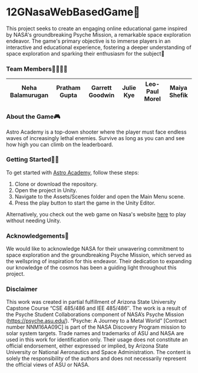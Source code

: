 # 12GNasaWebBasedGame🚀
This project seeks to create an engaging online educational game inspired by NASA's groundbreaking Psyche Mission, a remarkable space exploration endeavor. The game's primary objective is to immerse players in an interactive and educational experience, fostering a deeper understanding of space exploration and sparking their enthusiasm for the subject🚀

### Team Members🫱🏻‍🫲🏾
|Neha Balamurugan|Pratham Gupta|Garrett Goodwin|Julie Kye|Leo-Paul Morel|Maiya Shefik|
|----|----|----|----|----|----|

### About the Game🎮
Astro Academy is a top-down shooter where the player must face endless waves of increasingly lethal enemies. Survive as long as you can and see how high you can climb on the leaderboard.


### Getting Started🏃‍♀
To get started with [Astro Academy](https://goodwingames.itch.io/testwebglbuild), follow these steps:  
1. Clone or download the repository.  
2. Open the project in Unity.  
3. Navigate to the Assets/Scenes folder and open the Main Menu scene.  
4. Press the play button to start the game in the Unity Editor.  

Alternatively, you check out the web game on Nasa's website [here](https://goodwingames.itch.io/testwebglbuild) to play without needing Unity.  

### Acknowledgements🔭
We would like to acknowledge NASA for their unwavering commitment to space exploration and the groundbreaking Psyche Mission, which served as the wellspring of inspiration for this endeavor. Their dedication to expanding our knowledge of the cosmos has been a guiding light throughout this project.

### Disclaimer
This work was created in partial fulfillment of Arizona State University Capstone Course “CSE 485/486 and IEE 485/486″. The work is a result of the Psyche Student Collaborations component of NASA’s Psyche Mission (https://psyche.asu.edu/). “Psyche: A Journey to a Metal World” [Contract number NNM16AA09C] is part of the NASA Discovery Program mission to solar system targets. Trade names and trademarks of ASU and NASA are used in this work for identification only. Their usage does not constitute an official endorsement, either expressed or implied, by Arizona State University or National Aeronautics and Space Administration. The content is solely the responsibility of the authors and does not necessarily represent the official views of ASU or NASA.
